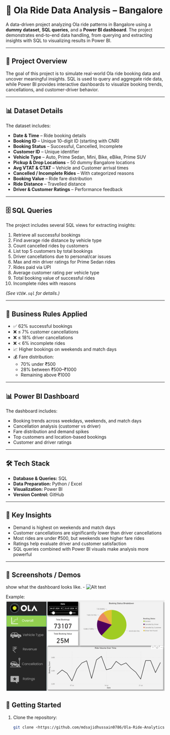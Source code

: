 # 🚖 Ola Ride Data Analysis – Bangalore  

A data-driven project analyzing Ola ride patterns in Bangalore using a **dummy dataset**, **SQL queries**, and a **Power BI dashboard**. The project demonstrates end-to-end data handling, from querying and extracting insights with SQL to visualizing results in Power BI.  

---

## 📌 Project Overview  
The goal of this project is to simulate real-world Ola ride booking data and uncover meaningful insights. SQL is used to query and aggregate ride data, while Power BI provides interactive dashboards to visualize booking trends, cancellations, and customer-driver behavior.  

---

## 📊 Dataset Details  
The dataset includes:  
- **Date & Time** – Ride booking details  
- **Booking ID** – Unique 10-digit ID (starting with CNR)  
- **Booking Status** – Successful, Cancelled, Incomplete  
- **Customer ID** – Unique identifier  
- **Vehicle Type** – Auto, Prime Sedan, Mini, Bike, eBike, Prime SUV  
- **Pickup & Drop Locations** – 50 dummy Bangalore locations  
- **Avg VTAT & CTAT** – Vehicle and Customer arrival times  
- **Cancelled / Incomplete Rides** – With categorized reasons  
- **Booking Value** – Ride fare distribution  
- **Ride Distance** – Travelled distance  
- **Driver & Customer Ratings** – Performance feedback  

---

## 🗄️ SQL Queries  
The project includes several SQL views for extracting insights:  
1. Retrieve all successful bookings  
2. Find average ride distance by vehicle type  
3. Count cancelled rides by customers  
4. List top 5 customers by total bookings  
5. Driver cancellations due to personal/car issues  
6. Max and min driver ratings for Prime Sedan rides  
7. Rides paid via UPI  
8. Average customer rating per vehicle type  
9. Total booking value of successful rides  
10. Incomplete rides with reasons  

*(See `VIEW.sql` for details.)*  

---

## 📌 Business Rules Applied  
- ✅ 62% successful bookings  
- ❌ ≤ 7% customer cancellations  
- ❌ ≤ 18% driver cancellations  
- ❌ < 6% incomplete rides  
- 📈 Higher bookings on weekends and match days  
- 💰 Fare distribution:  
  - 70% under ₹500  
  - 28% between ₹500–₹1000  
  - Remaining above ₹1000  

---

## 📊 Power BI Dashboard  
The dashboard includes:  
- Booking trends across weekdays, weekends, and match days  
- Cancellation analysis (customer vs driver)  
- Fare distribution and demand spikes  
- Top customers and location-based bookings  
- Customer and driver ratings  

---

## 🛠️ Tech Stack  
- **Database & Queries:** SQL  
- **Data Preparation:** Python / Excel  
- **Visualization:** Power BI  
- **Version Control:** GitHub  

---

## 🎯 Key Insights  
- Demand is highest on weekends and match days  
- Customer cancellations are significantly lower than driver cancellations  
- Most rides are under ₹500, but weekends see higher fare rides  
- Ratings help evaluate driver and customer satisfaction  
- SQL queries combined with Power BI visuals make analysis more powerful  

---

## 📸  Screenshots / Demos
 show what the dashboard looks like. - ![Alt text](https://github.com/username/repo/assets/image.png)

 Example: ![Dashboard Preview](https://github.com/mdsajidhussain0786/Ola-Ride-Analytics/blob/main/Snapshot%20of%20Ola%20Dashboard.png)
 

## 🚀 Getting Started  
1. Clone the repository:  
   ```bash
   git clone <https://github.com/mdsajidhussain0786/Ola-Ride-Analytics.git>
